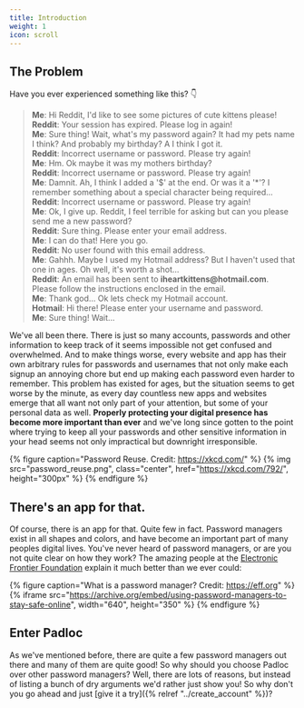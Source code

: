 ```yaml
---
title: Introduction
weight: 1
icon: scroll
---
```


## The Problem

Have you ever experienced something like this? 👇

<blockquote>
    <span class="blue highlighted"><strong>Me</strong>: Hi Reddit, I'd like to see some pictures of cute kittens please!</span>  
    <br>
    <span class="red highlighted"><strong>Reddit</strong>: Your session has expired. Please log in again!</span>
    <br>
    <span class="blue highlighted"><strong>Me</strong>: Sure thing! Wait, what's my password again? It had my pets name I think? And probably my birthday? A I think I got it.</span>
    <br>
    <span class="red highlighted"><strong>Reddit</strong>: Incorrect username or password. Please try again!</span>
    <br>
    <span class="blue highlighted"><strong>Me</strong>: Hm. Ok maybe it was my mothers birthday?</span>
    <br>
    <span class="red highlighted"><strong>Reddit</strong>: Incorrect username or password. Please
try again!</span>
    <br>
    <span class="blue highlighted"><strong>Me</strong>: Damnit. Ah, I think I added a '$' at the end. Or was it a '*'? I remember something about a special character being required...</span>
    <br>
    <span class="red highlighted"><strong>Reddit</strong>: Incorrect username or password. Please try
again!</span>
    <br>
    <span class="blue highlighted"><strong>Me</strong>: Ok, I give up. Reddit, I feel terrible for asking but can you please send me a new password?</span>
    <br>
    <span class="red highlighted"><strong>Reddit</strong>: Sure thing. Please enter your email address.</span>
    <br>
    <span class="blue highlighted"><strong>Me</strong>: I can do that! Here you go.</span>
    <br>
    <span class="red highlighted"><strong>Reddit</strong>: No user found with this email address.</span>
    <br>
    <span class="blue highlighted"><strong>Me</strong>: Gahhh. Maybe I used my Hotmail address? But I haven't used
that one in ages. Oh well, it's worth a shot...</span>
    <br>
    <span class="red highlighted"><strong>Reddit</strong>: An email has been sent to <strong>iheartkittens@hotmail.com</strong>. Please follow the instructions enclosed in the email.</span>
    <br>
    <span class="blue highlighted"><strong>Me</strong>: Thank god... Ok lets check my Hotmail account. </span>
    <br>
    <span class="purple highlighted"><strong>Hotmail</strong>: Hi there! Please enter your username and password.</span>
    <br>
    <span class="blue highlighted"><strong>Me</strong>: Sure thing! Wait... </span>
</blockquote>

We've all been there. There is just so many accounts, passwords and other
information to keep track of it seems impossible not get confused and
overwhelmed. And to make things worse, every website and app has their own
arbitrary rules for passwords and usernames that not only make each signup an
annoying chore but end up making each password even harder to remember. This
problem has existed for ages, but the situation seems to get worse by the
minute, as every day countless new apps and websites emerge that all want not
only part of your attention, but some of your personal data as well. **Properly
protecting your digital presence has become more important than ever** and we've
long since gotten to the point where trying to keep all your passwords and other
sensitive information in your head seems not only impractical but downright
irresponsible.

{% figure caption="Password Reuse. Credit: https://xkcd.com/" %}
{% img src="password_reuse.png", class="center", href="https://xkcd.com/792/", height="300px" %}
{% endfigure %}

## There's an app for that.

Of course, there is an app for that. Quite few in fact. Password managers exist
in all shapes and colors, and have become an important part of many peoples
digital lives. You've never heard of password managers, or are you not quite
clear on how they work? The amazing people at the
[Electronic Frontier Foundation](https://ssd.eff.org/en/module/animated-overview-using-password-managers-stay-safe-online)
explain it much better than we ever could:

{% figure caption="What is a password manager? Credit: https://eff.org" %}
{% iframe src="https://archive.org/embed/using-password-managers-to-stay-safe-online", width="640", height="350" %}
{% endfigure %}

## Enter Padloc

As we've mentioned before, there are quite a few password managers out there and
many of them are quite good! So why should you choose Padloc over other password
managers? Well, there are lots of reasons, but instead of listing a bunch of dry
arguments we'd rather just show you! So why don't you go ahead and just [give it
a try]({% relref "../create_account" %})?
